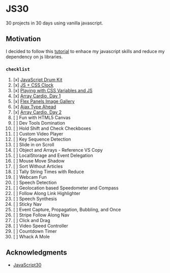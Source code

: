 # JS30

30 projects in 30 days using vanilla javascript.

## Motivation

I decided to  follow this [tutorial](https://JavaScript30.com) to enhace my javascript skills and reduce my dependency on js libraries.


### `checklist`

1. [x] [JavaScript Drum Kit](drums/)
2. [x] [JS + CSS Clock](clock/)
3. [x] [Playing with CSS Variables and JS](css%20variables/)
4. [x] [Array Cardio, Day 1](Array%20Cardio%20Day%201/)
5. [x] [Flex Panels Image Gallery](Flex%20Panel%20Gallery/)
6. [x] [Ajax Type Ahead](Type%20Ahead/)
7. [x] [Array Cardio, Day 2](Array%20Cardio%20Day%202/)
8. [ ] Fun with HTML5 Canvas
9. [ ] Dev Tools Domination
10. [ ] Hold Shift and Check Checkboxes
11. [ ] Custom Video Player
12. [ ] Key Sequence Detection
13. [ ] Slide in on Scroll
14. [ ] Object and Arrays - Reference VS Copy
15. [ ] LocalStorage and Event Delegation
16. [ ] Mouse Move Shadow
17. [ ] Sort Without Articles
18. [ ] Tally String Times with Reduce
19. [ ] Webcam Fun
20. [ ] Speech Detection
21. [ ] Geolocation based Speedometer and Compass
22. [ ] Follow Along Link Highlighter
23. [ ] Speech Synthesis
24. [ ] Sticky Nav
25. [ ] Event Capture, Propagation, Bubbling, and Once
26. [ ] Stripe Follow Along Nav
27. [ ] Click and Drag
28. [ ] Video Speed Controller
29. [ ] Countdown Timer
30. [ ] Whack A Mole



## Acknowledgments

* [JavaScript30](https://javascript30.com/)
